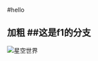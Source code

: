 #hello

**加粗**
##这是f1的分支
---
![星空世界](https://ss2.bdstatic.com/70cFvnSh_Q1YnxGkpoWK1HF6hhy/it/u=1344996754,553300684&fm=26&gp=0.jpg)